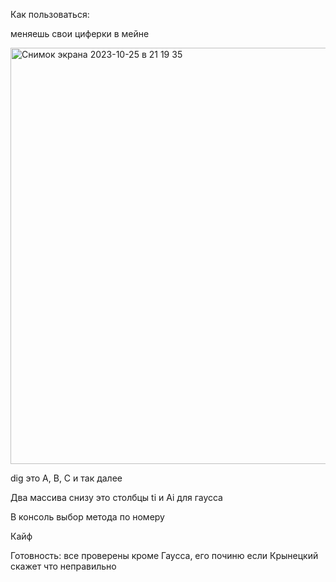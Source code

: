 Как пользоваться:

меняешь свои циферки в мейне

<img width="666" alt="Снимок экрана 2023-10-25 в 21 19 35" src="https://github.com/unsellar/vichmat4/assets/117851823/93a5b850-45a7-4b60-8c05-1f9a37846767">

dig это A, B, C и так далее

Два массива снизу это столбцы ti и Ai для гаусса

В консоль выбор метода по номеру

Кайф


Готовность: все проверены кроме Гаусса, его починю если Крынецкий скажет что неправильно
